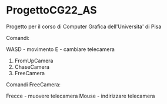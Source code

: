 # ProgettoCG22_AS

Progetto per il corso di Computer Grafica dell'Universita' di Pisa

Comandi:

WASD - movimento
E - cambiare telecamera

  1. FromUpCamera
  2. ChaseCamera
  3. FreeCamera
  
Comandi FreeCamera:

Frecce - muovere telecamera
Mouse - indirizzare telecamera
